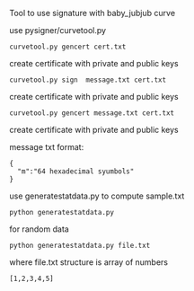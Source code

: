Tool to use signature with baby_jubjub curve


use pysigner/curvetool.py

```
curvetool.py gencert cert.txt
```
create certificate with private and public keys

```
curvetool.py sign  message.txt cert.txt
```
create certificate with private and public keys


```
curvetool.py gencert message.txt cert.txt
```
create certificate with private and public keys


message txt format:

```
{
  "m":"64 hexadecimal syumbols"
}
```


use generatestatdata.py to compute sample.txt

```
python generatestatdata.py
``` 
for random data

```
python generatestatdata.py file.txt
``` 

where file.txt structure is array of numbers
```
[1,2,3,4,5]
```
